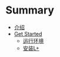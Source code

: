 # Summary

* [介绍](README.md)
* [Get Started](chapter1.md)
    * [运行环境](运行环境.md)
    * [安装L+](安装l.md)

